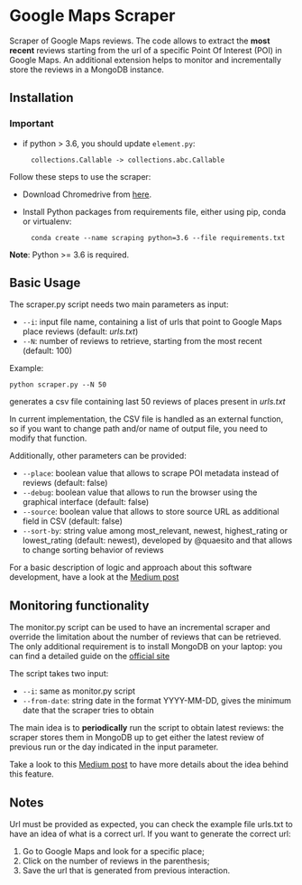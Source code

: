 # Google Maps Scraper
Scraper of Google Maps reviews.
The code allows to extract the **most recent** reviews starting from the url of a specific Point Of Interest (POI) in Google Maps.
An additional extension helps to monitor and incrementally store the reviews in a MongoDB instance.

## Installation
### Important
- if python > 3.6, you should update ```element.py```:

        collections.Callable -> collections.abc.Callable

Follow these steps to use the scraper:
- Download Chromedrive from [here](https://chromedriver.storage.googleapis.com/index.html?path=2.45/).
- Install Python packages from requirements file, either using pip, conda or virtualenv:

        conda create --name scraping python=3.6 --file requirements.txt

**Note**: Python >= 3.6 is required.

## Basic Usage
The scraper.py script needs two main parameters as input:
- `--i`: input file name, containing a list of urls that point to Google Maps place reviews (default: _urls.txt_)
- `--N`: number of reviews to retrieve, starting from the most recent (default: 100)

Example:

  `python scraper.py --N 50`

generates a csv file containing last 50 reviews of places present in _urls.txt_

In current implementation, the CSV file is handled as an external function, so if you want to change path and/or name of output file, you need to modify that function.

Additionally, other parameters can be provided:
- `--place`: boolean value that allows to scrape POI metadata instead of reviews (default: false)
- `--debug`: boolean value that allows to run the browser using the graphical interface (default: false)
- `--source`: boolean value that allows to store source URL as additional field in CSV (default: false)
- `--sort-by`: string value among most_relevant, newest, highest_rating or lowest_rating (default: newest), developed by @quaesito and that allows to change sorting behavior of reviews

For a basic description of logic and approach about this software development, have a look at the [Medium post](https://towardsdatascience.com/scraping-google-maps-reviews-in-python-2b153c655fc2)

## Monitoring functionality
The monitor.py script can be used to have an incremental scraper and override the limitation about the number of reviews that can be retrieved.
The only additional requirement is to install MongoDB on your laptop: you can find a detailed guide on the [official site](https://docs.mongodb.com/manual/installation/)

The script takes two input:
- `--i`: same as monitor.py script
- `--from-date`: string date in the format YYYY-MM-DD, gives the minimum date that the scraper tries to obtain

The main idea is to **periodically** run the script to obtain latest reviews: the scraper stores them in MongoDB up to get either the latest review of previous run or the day indicated in the input parameter.

Take a look to this [Medium post](https://medium.com/@mattiagasparini2/monitoring-of-google-maps-reviews-29e5d35f9d17) to have more details about the idea behind this feature.

## Notes
Url must be provided as expected, you can check the example file urls.txt to have an idea of what is a correct url.
If you want to generate the correct url:
1. Go to Google Maps and look for a specific place;
2. Click on the number of reviews in the parenthesis;
3. Save the url that is generated from previous interaction.
